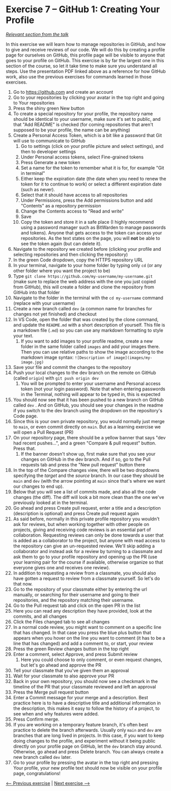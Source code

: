 # Exercise 7 – GitHub 1: Creating Your Profile

_[Relevant section from the talk](https://github.com/perenstrom/talks/blob/main/2025-09-05-hyper-island-git/2025-09-05-hyper-island-git-6.pdf)_

In this exercise we will learn how to manage repositories in GitHub, and how to give and receive reviews of our code. We will do this by creating a profile page for ourselves on GitHub, this profile page will be visible to anyone that goes to your profile on GitHub. This exercise is by far the largest one in this section of the course, so let it take time to make sure you understand all steps. Use the presentation PDF linked above as a reference for how GitHub work, also use the previous exercises for commands learned in those exercises.

1. Go to https://github.com and create an account
1. Go to your repositories by clicking your avatar in the top right and going to Your repositories
1. Press the shiny green New button
1. To create a special repository for your profile, the repository name should be identical to your username, make sure it's set to public, and that "Add README" is checked (for coming repositories that aren't supposed to be your profile, the name can be anything)
1. Create a Personal Access Token, which is a bit like a password that Git will use to communicate to GitHub
   1. Go to settings (click on your profile picture and select settings), and then to developer settings
   1. Under Personal access tokens, select Fine-grained tokens
   1. Press Generate a new token
   1. Set a name for the token to remember what it is for, for example "Git in terminal"
   1. Either keep the expiration date (the date when you need to renew the token for it to continue to work) or select a different expiration date (such as never).
   1. Select that it should have access to all repositories
   1. Under Permissions, press the Add permissions button and add "Contents" as a repository permission
   1. Change the Contents access to "Read and write"
   1. Save
   1. Copy the token and store it in a safe place (I highly recommend using a password manager such as BitWarden to manage passwords and tokens). Anyone that gets access to the token can access your repositories. As the text states on the page, you will **not** be able to see the token again (but can delete it).
1. Navigate to the repository we created before (clicking your profile and selecting repositories and then clicking the repository)
1. In the green Code dropdown, copy the HTTPS repository URL
1. In your terminal, navigate to your home folder by typing only `cd` (or any other folder where you want the project to be)
1. Type `git clone https://github.com/my-username/my-username.git` (make sure to replace the web address with the one you just copied from GitHub), this will create a folder and clone the repository from GitHub into that folder
1. Navigate to the folder in the terminal with the `cd my-username` command (replace with your username)
1. Create a new branch called `dev` (a common name for branches for changes not yet finished) and checkout
1. In VS Code, open the folder that was created by the clone command, and update the `README.md` with a short description of yourself. This file is a markdown file (`.md`) so you can use any markdown formatting to style your text.
   1. If you want to add images to your profile readme, create a new folder in the same folder called `images` and add your images there. Then you can use relative paths to show the image according to the markdown image syntax: `![Description of image](images/my-image.jpg)`
1. Save your file and commit the changes to the repository
1. Push your local changes to the dev branch on the remote on GitHub (called `origin`) with `git push origin dev`
   1. You will be prompted to enter your username and Personal access token (not your login password). Note that when entering passwords in the Terminal, nothing will appear to be typed in, this is expected
1. You should now see that it has been pushed to a new branch on GitHub called `dev` . And on GitHub, you should see your changes in the readme if you switch to the dev branch using the dropdown on the repository's Code page.
1. Since this is your own private repository, you would normally just merge to `main`, or even commit directly on `main`. But as a learning exercise we will open a Pull Request (PR)
1. On your repository page, there should be a yellow banner that says "dev had recent pushes...", and a green "Compare & pull request" button. Press that.
   1. If the banner doesn't show up, first make sure that you see your changes on GitHub in the dev branch. And if so, go to the Pull requests tab and press the "New pull request" button there
1. In the top of the Compare changes view, there will be two dropdowns specifying the _target_ and the _source_ branch. In our case they should be `main` and `dev` (with the arrow pointing at `main` since that's where we want our changes to end up).
1. Below that you will see a list of commits made, and also all the code changes (the diff). The diff will look a bit more clean than the one we've previously looked at in the terminal.
1. Go ahead and press Create pull request, enter a title and a description (description is optional) and press Create pull request again
1. As said before, normally in this private profile repository you wouldn't ask for reviews, but when working together with other people on projects, giving and receiving code reviews is an essential part of collaboration. Requesting reviews can only be done towards a user that is added as a collaborator to the project, but anyone with read access to the repository can give an un-requested review. We'll skip adding a collaborator and instead ask for a review by turning to a classmate and ask them to go to your profile repository and opening up the PR (use your learning pair for the course if available, otherwise organize so that everyone gives one and receives one review).
1. In addition to requesting a review from a classmate, you should also have gotten a request to review from a classmate yourself. So let's do that now.
1. Go to the repository of your classmate either by entering the url manually, or searching for their username and going to their repositories, and the repository matching their username.
1. Go to the Pull request tab and click on the open PR in the list
1. Here you can read any description they have provided, look at the commits, and all changes
1. Click the Files changed tab to see all changes
1. In a normal code review, you might want to comment on a specific line that has changed. In that case you press the blue plus button that appears when you hover on the line you want to comment (it has to be a line that has changed) and add a comment to, or start, your review
1. Press the green Review changes button in the top right
1. Enter a comment, select Approve, and press Submit review
   1. Here you could choose to only comment, or even request changes, but let's go ahead and approve the PR
1. Tell your classmate that you've given them an approval
1. Wait for your classmate to also approve your PR
1. Back in your own repository, you should now see a checkmark in the timeline of the PR that your classmate reviewed and left an approval
1. Press the Merge pull request button
1. Enter a Commit message for your merge and a description. Best practice here is to have a descriptive title and additional information in the description, this makes it easy to follow the history of a project, to see when and why features were added.
1. Press Confirm merge.
1. If you are working on a temporary feature branch, it's often best practice to delete the branch afterwards. Usually only `main` and `dev` are branches that are long lived in projects. In this case, if you want to keep doing changes to the profile, and experiment without it being public directly on your profile page on GitHub, let the `dev` branch stay around. Otherwise, go ahead and press Delete branch. You can always create a new branch called `dev` later.
1. Go to your profile by pressing the avatar in the top right and pressing Your profile, your new profile text should now be visible on your profile page, congratulations!

[<-- Previous exercise](./exercise-6-git-4-conflict-management.md) | [Next exercise -->](./exercise-8-github-2-adding-your-personal-web-site.md)
